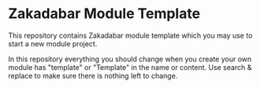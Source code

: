 # Zakadabar Module Template

This repository contains Zakadabar module template which you may use to
start a new module project.

In this repository everything you should change when you create your own
module has "template" or "Template" in the name or content. Use search & replace
to make sure there is nothing left to change.